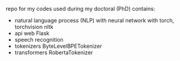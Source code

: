 repo for my codes used during my doctoral (PhD)
contains:
- natural language process (NLP) with neural network with torch, torchvision nltk
- api web Flask
- speech recognition
- tokenizers ByteLevelBPETokenizer
- transformers RobertaTokenizer
